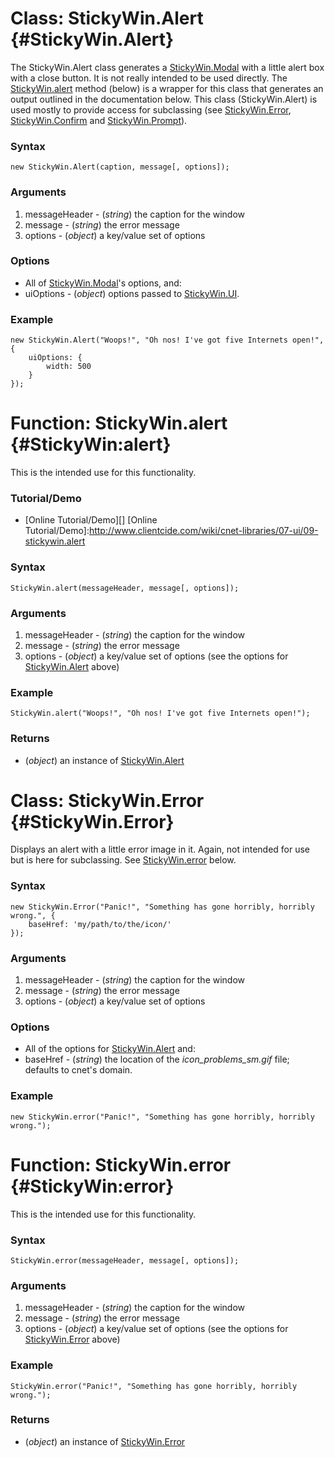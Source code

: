Class: StickyWin.Alert {#StickyWin.Alert}
======================

The StickyWin.Alert class generates a [StickyWin.Modal][] with a little alert box with a close button. It is not really intended to be used directly. The [StickyWin.alert][] method (below) is a wrapper for this class that generates an output outlined in the documentation below. This class (StickyWin.Alert) is used mostly to provide access for subclassing (see [StickyWin.Error][], [StickyWin.Confirm][] and [StickyWin.Prompt][]).

### Syntax

	new StickyWin.Alert(caption, message[, options]);

### Arguments

1. messageHeader - (*string*) the caption for the window
2. message - (*string*) the error message
3. options - (*object*) a key/value set of options

### Options

* All of [StickyWin.Modal][]'s options, and:
* uiOptions - (*object*) options passed to [StickyWin.UI][].

### Example

	new StickyWin.Alert("Woops!", "Oh nos! I've got five Internets open!", {
		uiOptions: {
			width: 500
		}
	});

Function: StickyWin.alert {#StickyWin:alert}
==================================

This is the intended use for this functionality.

### Tutorial/Demo

* [Online Tutorial/Demo][]
[Online Tutorial/Demo]:http://www.clientcide.com/wiki/cnet-libraries/07-ui/09-stickywin.alert

### Syntax

	StickyWin.alert(messageHeader, message[, options]);

### Arguments

1. messageHeader - (*string*) the caption for the window
2. message - (*string*) the error message
3. options - (*object*) a key/value set of options (see the options for [StickyWin.Alert][] above)

### Example

	StickyWin.alert("Woops!", "Oh nos! I've got five Internets open!");

### Returns

* (*object*) an instance of [StickyWin.Alert][]

Class: StickyWin.Error {#StickyWin.Error}
======================

Displays an alert with a little error image in it. Again, not intended for use but is here for subclassing. See [StickyWin.error][] below.

### Syntax

	new StickyWin.Error("Panic!", "Something has gone horribly, horribly wrong.", {
		baseHref: 'my/path/to/the/icon/'
	});

### Arguments

1. messageHeader - (*string*) the caption for the window
2. message - (*string*) the error message
3. options - (*object*) a key/value set of options

### Options

* All of the options for [StickyWin.Alert][] and:
* baseHref - (*string*) the location of the *icon_problems_sm.gif* file; defaults to cnet's domain.

### Example

	new StickyWin.error("Panic!", "Something has gone horribly, horribly wrong.");

Function: StickyWin.error {#StickyWin:error}
==================================

This is the intended use for this functionality.

### Syntax

	StickyWin.error(messageHeader, message[, options]);

### Arguments

1. messageHeader - (*string*) the caption for the window
2. message - (*string*) the error message
3. options - (*object*) a key/value set of options (see the options for [StickyWin.Error][] above)

### Example

	StickyWin.error("Panic!", "Something has gone horribly, horribly wrong.");

### Returns

* (*object*) an instance of [StickyWin.Error][]

[StickyWin.alert]: #StickyWin.alert
[StickyWin.Alert]: #StickyWin.Alert
[StickyWin.Modal]: /docs/UI/StickyWin.Modal
[StickyWin.UI]: /docs/UI/StickyWin.UI
[StickyWin.Confirm]: /docs/UI/STickyWin.Confirm
[StickyWin.Prompt]: /docs/UI/STickyWin.Prompt
[StickyWin.Error]: /docs/UI/STickyWin.Error